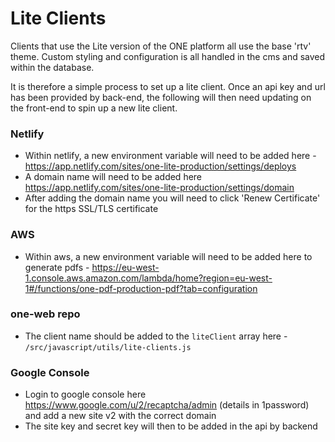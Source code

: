 # Lite Clients

Clients that use the Lite version of the ONE platform all use the base 'rtv' theme. Custom styling and configuration is all handled in the cms and saved within the database.

It is therefore a simple process to set up a lite client. Once an api key and url has been provided by back-end, the following will then need updating on the front-end to spin up a new lite client.

### Netlify
- Within netlify, a new environment variable will need to be added here - https://app.netlify.com/sites/one-lite-production/settings/deploys
- A domain name will need to be added here https://app.netlify.com/sites/one-lite-production/settings/domain
- After adding the domain name you will need to click 'Renew Certificate' for the https SSL/TLS certificate

### AWS
- Within aws, a new environment variable will need to be added here to generate pdfs - https://eu-west-1.console.aws.amazon.com/lambda/home?region=eu-west-1#/functions/one-pdf-production-pdf?tab=configuration

### one-web repo
- The client name should be added to the `liteClient` array here - `/src/javascript/utils/lite-clients.js`

### Google Console
- Login to google console here https://www.google.com/u/2/recaptcha/admin (details in 1password) and add a new site v2 with the correct domain
- The site key and secret key will then to be added in the api by backend